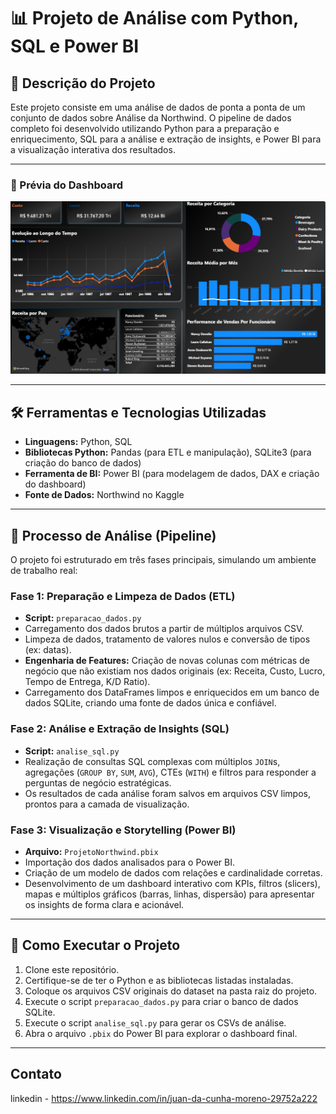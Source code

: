 # 📊 Projeto de Análise com Python, SQL e Power BI

## 📄 Descrição do Projeto

Este projeto consiste em uma análise de dados de ponta a ponta de um conjunto de dados sobre Análise da Northwind. O pipeline de dados completo foi desenvolvido utilizando Python para a preparação e enriquecimento, SQL para a análise e extração de insights, e Power BI para a visualização interativa dos resultados.

---

### 📸 Prévia do Dashboard
![Prévia do Dashboard](FotoLinkedin.png)

---

## 🛠️ Ferramentas e Tecnologias Utilizadas

* **Linguagens:** Python, SQL
* **Bibliotecas Python:** Pandas (para ETL e manipulação), SQLite3 (para criação do banco de dados)
* **Ferramenta de BI:** Power BI (para modelagem de dados, DAX e criação do dashboard)
* **Fonte de Dados:** Northwind no Kaggle

---

## 🔄 Processo de Análise (Pipeline)

O projeto foi estruturado em três fases principais, simulando um ambiente de trabalho real:

### Fase 1: Preparação e Limpeza de Dados (ETL)
* **Script:** `preparacao_dados.py`
* Carregamento dos dados brutos a partir de múltiplos arquivos CSV.
* Limpeza de dados, tratamento de valores nulos e conversão de tipos (ex: datas).
* **Engenharia de Features:** Criação de novas colunas com métricas de negócio que não existiam nos dados originais (ex: Receita, Custo, Lucro, Tempo de Entrega, K/D Ratio).
* Carregamento dos DataFrames limpos e enriquecidos em um banco de dados SQLite, criando uma fonte de dados única e confiável.

### Fase 2: Análise e Extração de Insights (SQL)
* **Script:** `analise_sql.py`
* Realização de consultas SQL complexas com múltiplos `JOIN`s, agregações (`GROUP BY`, `SUM`, `AVG`), CTEs (`WITH`) e filtros para responder a perguntas de negócio estratégicas.
* Os resultados de cada análise foram salvos em arquivos CSV limpos, prontos para a camada de visualização.

### Fase 3: Visualização e Storytelling (Power BI)
* **Arquivo:** `ProjetoNorthwind.pbix`
* Importação dos dados analisados para o Power BI.
* Criação de um modelo de dados com relações e cardinalidade corretas.
* Desenvolvimento de um dashboard interativo com KPIs, filtros (slicers), mapas e múltiplos gráficos (barras, linhas, dispersão) para apresentar os insights de forma clara e acionável.

---

## 🏁 Como Executar o Projeto

1.  Clone este repositório.
2.  Certifique-se de ter o Python e as bibliotecas listadas instaladas.
3.  Coloque os arquivos CSV originais do dataset na pasta raiz do projeto.
4.  Execute o script `preparacao_dados.py` para criar o banco de dados SQLite.
5.  Execute o script `analise_sql.py` para gerar os CSVs de análise.
6.  Abra o arquivo `.pbix` do Power BI para explorar o dashboard final.

---
## Contato

  linkedin - https://www.linkedin.com/in/juan-da-cunha-moreno-29752a222
